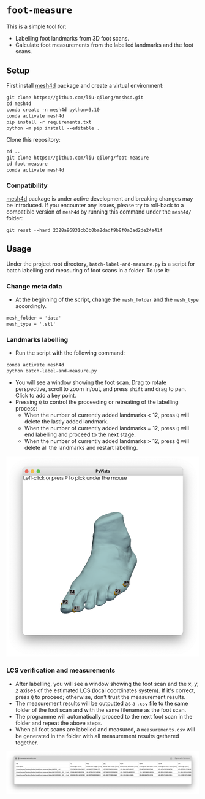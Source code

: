 # `foot-measure`

This is a simple tool for:

- Labelling foot landmarks from 3D foot scans.
- Calculate foot measurements from the labelled landmarks and the foot scans.

## Setup

First install [mesh4d](https://github.com/liu-qilong/mesh4d) package and create a virtual environment:

```
git clone https://github.com/liu-qilong/mesh4d.git
cd mesh4d
conda create -n mesh4d python=3.10
conda activate mesh4d
pip install -r requirements.txt
python -m pip install --editable .
```

Clone this repository:

```
cd ..
git clone https://github.com/liu-qilong/foot-measure
cd foot-measure
conda activate mesh4d
```

### Compatibility

[mesh4d](https://github.com/liu-qilong/mesh4d) package is under active development and breaking changes may be introduced. If you encounter any issues, please try to roll-back to a compatible version of `mesh4d` by running this command under the `mesh4d/` folder:

```
git reset --hard 2328a96831cb3b0ba2dadf9b8f0a3ad2de24a41f
```

## Usage

Under the project root directory, `batch-label-and-measure.py` is a script for batch labelling and measuring of foot scans in a folder. To use it:

### Change meta data

- At the beginning of the script, change the `mesh_folder` and the `mesh_type` accordingly.

```
mesh_folder = 'data'
mesh_type = '.stl'
```

### Landmarks labelling

- Run the script with the following command:

```
conda activate mesh4d
python batch-label-and-measure.py
```

- You will see a window showing the foot scan. Drag to rotate perspective, scroll to zoom in/out, and press `shift` and drag to pan. Click to add a key point.
- Pressing `Q` to control the proceeding or retreating of the labelling process:
    - When the number of currently added landmarks < 12, press `Q` will delete the lastly added landmark.
    - When the number of currently added landmarks = 12, press `Q` will end labelling and proceed to the next stage.
    - When the number of currently added landmarks > 12, press `Q` will delete all the landmarks and restart labelling.

![img](https://github.com/liu-qilong/foot-measure/blob/main/gallery/pick-points.png?raw=true)

### LCS verification and measurements

- After labelling, you will see a window showing the foot scan and the $x$, $y$, $z$ axises of the estimated LCS (local coordinates system). If it's correct, press `Q` to proceed; otherwise, don't trust the measurement results.
- The measurement results will be outputted as a `.csv` file to the same folder of the foot scan and with the same filename as the foot scan.
- The programme will automatically proceed to the next foot scan in the folder and repeat the above steps.
- When all foot scans are labelled and measured, a `measurements.csv` will be generated in the folder with all measurement results gathered together.

![img](https://github.com/liu-qilong/foot-measure/blob/main/gallery/measurements.png?raw=true)